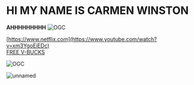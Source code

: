 # HI MY NAME IS CARMEN WINSTON

**AHHHHHHHHH**  ![OGC](https://user-images.githubusercontent.com/110892330/183607840-a3def349-9155-4602-a353-19fc99ba53c9.gif)

[https://www.netflix.com](https://www.youtube.com/watch?v=xm3YgoEiEDc)                
[FREE V-BUCKS](https://www.youtube.com/watch?v=0iCtC-EOzEo)

![OGC](https://user-images.githubusercontent.com/110892330/183606544-71c474de-8454-4fc4-9c4f-137e1a3fd47a.gif)

![unnamed](https://user-images.githubusercontent.com/110892330/183607964-1603a2e9-4421-493c-9f90-054f58ad5958.gif)

